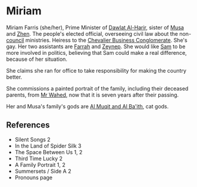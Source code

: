 # Miriam
Miriam Farris (she/her), Prime Minister of [Dawlat Al-Harir](wiki/Location/Dawlat%20Al-Harir.md), sister of [Musa](wiki/Person/Musa.md) and [Zhen](wiki/Person/Zhen.md). The people's elected official, overseeing civil law about the non-[council](wiki/Person/Group/Council.md) ministries. Heiress to the [Chevalier Business Conglomerate](wiki/Person/Group/Chevalier%20Business%20Conglomerate.md). She's gay. Her two assistants are [Farrah](wiki/Farrah) and [Zeynep](wiki/Zeynep). She would like [Sam](wiki/Person/Sam.md) to be more involved in politics, believing that Sam could make a real difference, because of her situation.

She claims she ran for office to take responsibility for making the country better.

She commissions a painted portrait of the family, including their deceased parents, from [Mr Wahed](wiki/Mr%20Wahed), now that it is seven years after their passing.

Her and Musa's family's gods are [Al Muqit and Al Ba'ith](wiki/Culture/Deity/Al%20Muqit%20and%20Al%20Baith.md), cat gods.

## References
- Silent Songs 2
- In the Land of Spider Silk 3
- The Space Between Us 1, 2
- Third Time Lucky 2
- A Family Portrait 1, 2
- Summersets / Side A 2
- Pronouns page
